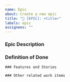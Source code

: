```yaml
---
name: Epic
about: Create a new epic
title: "🐳 [EPIC]: <title>"
labels: epic
assignees: ""
---
```


### Epic Description
<!-- Describe what this epic is about and why it is needed. -->

### Definition of Done
<!-- How do we know when the epic is complete and of good quality? -->

```[tasklist]
### Features and Stories
```

```[tasklist]
### Other related work items
```
